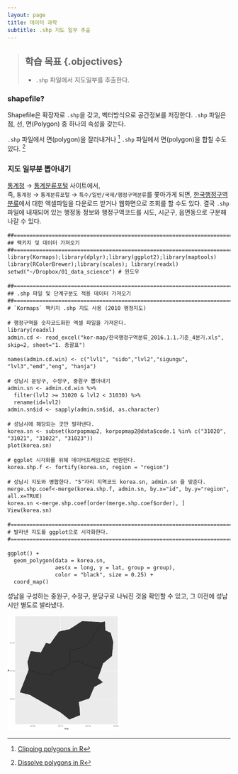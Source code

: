 ```yaml
---
layout: page
title: 데이터 과학
subtitle: .shp 지도 일부 추출
---
```


> ## 학습 목표 {.objectives}
>
> * `.shp` 파일에서 지도일부를 추출한다.

### shapefile?

Shapefile은 확장자로 `.shp`을 갖고, 벡터방식으로 공간정보를 저장한다.
`.shp` 파일은 점, 선, 면(Polygon) 중 하나의 속성을 갖는다.

`.shp` 파일에서 면(polygon)을 잘라내거나 [^shape-polygon-clipping]
`.shp` 파일에서 면(polygon)을 합칠 수도 있다. [^shape-polygon-dissolving]

[^shape-polygon-clipping]: [Clipping polygons in R](https://philmikejones.wordpress.com/2015/09/01/clipping-polygons-in-r/)
[^shape-polygon-dissolving]: [Dissolve polygons in R](https://philmikejones.wordpress.com/2015/09/01/clipping-polygons-in-r/)


### 지도 일부분 뽑아내기

[통계청](http://kostat.go.kr/) &rarr; [통계분류포털](http://kssc.kostat.go.kr) 사이트에서,  
즉, `통계청` &rarr; `통계분류포털` &rarr; `특수/일반/국제/행정구역분류`를 쫓아가게 되면,
[한국행정구역분류](https://kssc.kostat.go.kr:8443/ksscNew_web/index.jsp)에서 대한 엑셀파일을 
다운로드 받거나 웹화면으로 조회를 할 수도 있다. 결국  `.shp` 파일에 내재되어 있는 
행정동 정보와 행정구역코드를 시도, 시군구, 읍면동으로 구분해 나갈 수 있다.

~~~ {.r}
##==========================================================================
## 팩키지 및 데이터 가져오기
##==========================================================================
library(Kormaps);library(dplyr);library(ggplot2);library(maptools)
library(RColorBrewer);library(scales); library(readxl)
setwd("~/Dropbox/01_data_science") # 윈도우

##==========================================================================
## .shp 파일 및 단계구분도 적용 데이터 가져오기
##==========================================================================
# `Kormaps` 팩키지 .shp 지도 사용 (2010 행정지도)

# 행정구역을 숫자코드화한 엑셀 파일을 가져온다.
library(readxl)
admin.cd <- read_excel("kor-map/한국행정구역분류_2016.1.1.기준_4분기.xls", skip=2, sheet="1. 총괄표")

names(admin.cd.win) <- c("lvl1", "sido","lvl2","sigungu", "lvl3","emd","eng", "hanja")

# 성남시 분당구, 수정구, 중원구 뽑아내기
admin.sn <- admin.cd.win %>% 
  filter(lvl2 >= 31020 & lvl2 < 31030) %>% 
  rename(id=lvl2)
admin.sn$id <- sapply(admin.sn$id, as.character)

# 성남시에 해당되는 곳만 발라낸다.
korea.sn <- subset(korpopmap2, korpopmap2@data$code.1 %in% c("31020", "31021", "31022", "31023"))
plot(korea.sn)

# ggplot 시각화를 위해 데이터프레임으로 변환한다.
korea.shp.f <- fortify(korea.sn, region = "region")

# 성남시 지도와 병합한다. "5"자리 지역코드 korea.sn, admin.sn 을 맞춘다.
merge.shp.coef<-merge(korea.shp.f, admin.sn, by.x="id", by.y="region", all.x=TRUE)
korea.sn <-merge.shp.coef[order(merge.shp.coef$order), ] 
View(korea.sn)

#==========================================================================
# 발라낸 지도를 ggplot으로 시각화한다.
#==========================================================================

ggplot() +
  geom_polygon(data = korea.sn,
               aes(x = long, y = lat, group = group), 
               color = "black", size = 0.25) + 
  coord_map()
~~~

성남을 구성하는 중원구, 수정구, 분당구로 나눠진 것을 확인할 수 있고, 그 이전에 성남시만 별도로 발라냈다.

<img src="fig/geo-shapefile-sn.png" alt="2010년 인구 단계구분도" width="50%" />